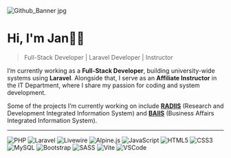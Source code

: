 ![Github_Banner jpg](https://github.com/user-attachments/assets/6ea759b1-8fde-423c-b0ed-8d021eb49d1d)

# Hi, I'm Jan👋🏻
> Full-Stack Developer | Laravel Developer | Instructor

I’m currently working as a **Full-Stack Developer**, building university-wide systems using **Laravel**. Alongside that, I serve as an **Affiliate Instructor** in the IT Department, where I share my passion for coding and system development.

Some of the projects I’m currently working on include [**RADIIS**](https://radiis.clsu.edu.ph/) (Research and Development Integrated Information System) and [**BAIIS**](https://basis.clsu.edu.ph/) (Business Affairs Integrated Information System).

---

![PHP](https://img.shields.io/badge/-PHP-8892BF?logo=php&logoColor=white&style=flat)
![Laravel](https://img.shields.io/badge/-Laravel-F55247?logo=laravel&logoColor=white&style=flat)
![Livewire](https://img.shields.io/badge/-Livewire-4E5D94?logo=laravel&style=flat)
![Alpine.js](https://img.shields.io/badge/-Alpine.js-8BC0D0?logo=alpine.js&style=flat)
![JavaScript](https://img.shields.io/badge/-JavaScript-F7DF1E?logo=javascript&logoColor=black&style=flat)
![HTML5](https://img.shields.io/badge/-HTML5-E34F26?logo=html5&logoColor=white&style=flat)
![CSS3](https://img.shields.io/badge/-CSS3-1572B6?logo=css3&logoColor=white&style=flat)
![MySQL](https://img.shields.io/badge/-MySQL-4479A1?logo=mysql&logoColor=white&style=flat)
![Bootstrap](https://img.shields.io/badge/-Bootstrap-7952B3?logo=bootstrap&logoColor=white&style=flat)
![SASS](https://img.shields.io/badge/-SASS-CC6699?logo=sass&logoColor=white&style=flat)
![Vite](https://img.shields.io/badge/-Vite-646CFF?logo=vite&logoColor=white&style=flat)
![VSCode](https://img.shields.io/badge/-VS%20Code-007ACC?logo=visual-studio-code&logoColor=white&style=flat)
